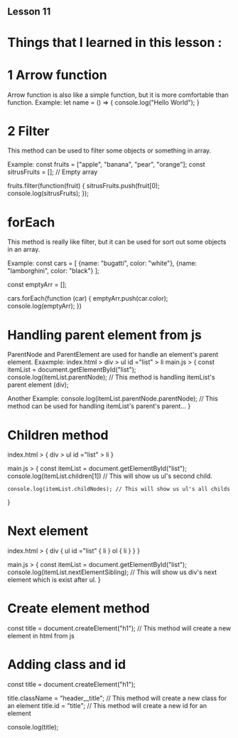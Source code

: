 ## Lesson 11
# Things that I learned in this lesson :
# 1 Arrow function
Arrow function is also like a simple function, but it is more comfortable than function.
Example:
let name = () => {
    console.log("Hello World");
}

# 2 Filter
This method can be used to filter some objects or something in array.

Example:
const fruits = ["apple", "banana", "pear", "orange"];
const sitrusFruits = []; // Empty array

fruits.filter(function(fruit) {
    sitrusFruits.push(fruit[0);
    console.log(sitrusFruits);
});

# forEach
This method is really like filter, but it can be used for sort out some objects in an array.

Example:
const cars = [
    {name: "bugatti", color: "white"},
    {name: "lamborghini", color: "black"}
];

const emptyArr = [];

cars.forEach(function (car) {
    emptyArr.push(car.color);
    console.log(emptyArr);
})

# Handling parent element from js
ParentNode and ParentElement are used for handle an element's parent element.
Exaxmple:
index.html > div > ul id ="list" > li
main.js > {
const itemList = document.getElementById("list");
console.log(itemList.parentNode); // This method is handling itemList's parent element (div);

Another Example:
console.log(itemList.parentNode.parentNode); // This method can be used for handling itemList's parent's parent...
}

# Children method
index.html > {
    div > ul id ="list" > li
}

main.js > {
    const itemList = document.getElementById("list");
    console.log(itemList.children[1]) // This will show us ul's second child.

    console.log(itemList.childNodes); // This will show us ul's all childs
}

# Next element
index.html > {
    div {
       ul id ="list" {
          li
       } 
       ol {
        li
       }
    } 
}

main.js > {
    const itemList = document.getElementById("list");
    console.log(itemList.nextElementSibling); // This will show us div's next element which is exist after ul.
}

# Create element method
const title = document.createElement("h1"); // This method will create a new element in html from js

# Adding class and id
const title = document.createElement("h1");

title.className = "header__title"; // This method will create a new class for an element
title.id = "title"; // This method will create a new id for an element

console.log(title);






